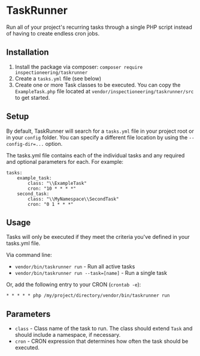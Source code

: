 TaskRunner
==========

Run all of your project's recurring tasks through a single PHP script instead of having to
create endless cron jobs.

Installation
------------

1. Install the package via composer: `composer require inspectioneering/taskrunner`
2. Create a `tasks.yml` file (see below)
3. Create one or more Task classes to be executed. You can copy the `ExampleTask.php` file located at `vendor/inspectioneering/taskrunner/src` to get started.

Setup
-----

By default, TaskRunner will search for a `tasks.yml` file in your project root or in your
`config` folder. You can specify a different file location by using the `--config-dir=...`
option.

The tasks.yml file contains each of the individual tasks and any required and optional parameters for each.
For example:

    tasks:
        example_task:
            class: "\\ExampleTask"
            cron: "10 * * * *"
        second_task:
            class: "\\MyNamespace\\SecondTask"
            cron: "0 1 * * *"

Usage
-----

Tasks will only be executed if they meet the criteria you've defined in your tasks.yml file.

Via command line:

* `vendor/bin/taskrunner run` - Run all active tasks
* `vendor/bin/taskrunner run --task=[name]` - Run a single task

Or, add the following entry to your CRON (`crontab -e`):

`* * * * * php /my/project/directory/vendor/bin/taskrunner run`

Parameters
----------

* `class` - Class name of the task to run. The class should extend `Task` and should include a namespace,
if necessary.
* `cron` - CRON expression that determines how often the task should be executed.
